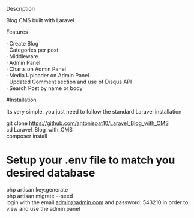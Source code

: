Description

Blog CMS built with Laravel


Features

· Create Blog<br>
· Categories per post<br>
· Middleware <br>
· Admin Panel<br>
· Charts on Admin Panel <br>
· Media Uploader on Admin Panel <br>
· Updated Comment section and use of Disqus API <br>
· Search Post by name or body<br>

#Installation

Its very simple, you just need to follow the standard Laravel installation

git clone https://github.com/antonispat10/Laravel_Blog_with_CMS<br>
cd Laravel_Blog_with_CMS<br>
composer install<br>
# Setup your .env file to match you desired database
php artisan key:generate <br>
php artisan migrate --seed <br>
login with the email admin@admin.com and password: 543210 in order to view
and use the admin panel